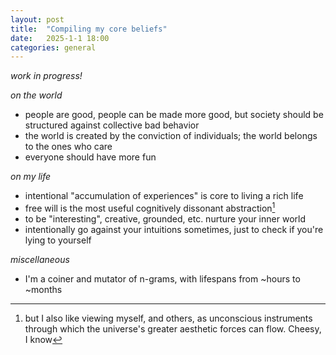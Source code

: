 ```yaml
---
layout: post
title:  "Compiling my core beliefs"
date:   2025-1-1 18:00
categories: general
---
```


*work in progress!*

*on the world*
- people are good, people can be made more good, but society should be structured against collective bad behavior
- the world is created by the conviction of individuals; the world belongs to the ones who care
- everyone should have more fun

*on my life*
- intentional "accumulation of experiences" is core to living a rich life
- free will is the most useful cognitively dissonant abstraction[^1]
- to be "interesting", creative, grounded, etc. nurture your inner world
- intentionally go against your intuitions sometimes, just to check if you're lying to yourself

*miscellaneous*
- I'm a coiner and mutator of n-grams, with lifespans from ~hours to ~months





[^1]: but I also like viewing myself, and others, as unconscious instruments through which the universe's greater aesthetic forces can flow. Cheesy, I know